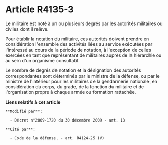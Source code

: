 # Article R4135-3

Le militaire est noté à un ou plusieurs degrés par les autorités militaires ou civiles dont il relève. 

Pour établir la notation du militaire, ces autorités doivent prendre en considération l'ensemble des activités liées au
service exécutées par l'intéressé au cours de la période de notation, à l'exception de celles exercées en tant que
représentant de militaires auprès de la hiérarchie ou au sein d'un organisme consultatif. 

Le nombre de degrés de notation et la désignation des autorités correspondantes sont déterminés par le   ministre de la
défense, ou par le ministre de l'intérieur pour les militaires de la gendarmerie nationale, en considération du corps, du
grade, de la fonction du militaire et de l'organisation propre à chaque armée ou formation rattachée.

**Liens relatifs à cet article**

	**Modifié par**:

	  - Décret n°2009-1720 du 30 décembre 2009 - art. 18

	**Cité par**:

	  - Code de la défense. - art. R4124-25 (V)

